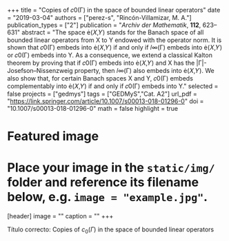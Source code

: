 +++
title = "Copies of 𝑐0(Γ) in the space of bounded linear operators"
date = "2019-03-04"
authors = ["perez-s", "Rincón-Villamizar, M. A."]
publication_types = ["2"]
publication = "*Archiv der Mathematik*, **112**, 623–631"
abstract = "The space (𝑋,𝑌) stands for the Banach space of all bounded linear operators from X to Y endowed with the operator norm. It is shown that 𝑐0(Γ) embeds into (𝑋,𝑌) if and only if 𝑙∞(Γ) embeds into (𝑋,𝑌) or 𝑐0(Γ) embeds into Y. As a consequence, we extend a classical Kalton theorem by proving that if 𝑐0(Γ) embeds into (𝑋,𝑌) and X has the |Γ|-Josefson–Nissenzweig property, then 𝑙∞(Γ) also embeds into (𝑋,𝑌). We also show that, for certain Banach spaces X and Y, 𝑐0(Γ) embeds complementably into (𝑋,𝑌) if and only if 𝑐0(Γ) embeds into Y."
selected = false
projects = ["gedmys"]
tags = ["GEDMyS","Cat. A2"]
url_pdf = "https://link.springer.com/article/10.1007/s00013-018-01296-0"
doi = "10.1007/s00013-018-01296-0"
math = false
highlight = true
# Featured image
# Place your image in the `static/img/` folder and reference its filename below, e.g. `image = "example.jpg"`.
[header]
image = ""
caption = ""
+++

Título correcto: Copies of $c_0(\Gamma )$ in the space of bounded linear operators


